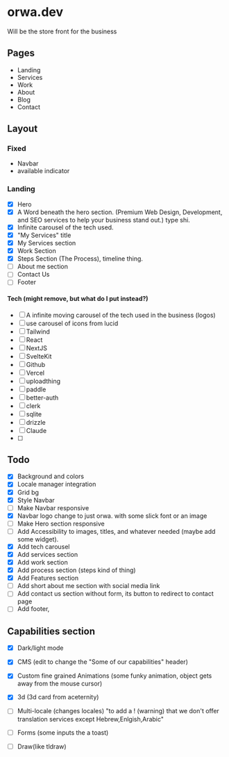 # orwa.dev

Will be the store front for the business

## Pages

- Landing
- Services
- Work
- About
- Blog
- Contact

## Layout

### Fixed

- Navbar
- available indicator

### Landing

- [x] Hero
- [x] A Word beneath the hero section. (Premium Web Design, Development, and SEO services to help your business stand out.) type shi.
- [x] Infinite carousel of the tech used.
- [x] "My Services" title
- [x] My Services section
- [x] Work Section
- [x] Steps Section (The Process), timeline thing.
- [ ] About me section
- [ ] Contact Us
- [ ] Footer

#### Tech (might remove, but what do I put instead?)

- [ ] A infinite moving carousel of the tech used in the business (logos)
- [ ] use carousel of icons from lucid
- [ ] Tailwind
- [ ] React
- [ ] NextJS
- [ ] SvelteKit
- [ ] Github
- [ ] Vercel
- [ ] uploadthing
- [ ] paddle
- [ ] better-auth
- [ ] clerk
- [ ] sqlite
- [ ] drizzle
- [ ] Claude
- [ ]

## Todo

- [x] Background and colors
- [x] Locale manager integration
- [x] Grid bg
- [x] Style Navbar
- [ ] Make Navbar responsive
- [x] Navbar logo change to just orwa. with some slick font or an image
- [ ] Make Hero section responsive
- [ ] Add Accessibility to images, titles, and whatever needed (maybe add some widget).
- [x] Add tech carousel
- [x] Add services section
- [x] Add work section
- [x] Add process section (steps kind of thing)
- [x] Add Features section
- [ ] Add short about me section with social media link
- [ ] Add contact us section without form, its button to redirect to contact page
- [ ] Add footer,

## Capabilities section

- [x] Dark/light mode
- [x] CMS (edit to change the "Some of our capabilities" header)

- [x] Custom fine grained Animations (some funky animation, object gets away from the mouse cursor)
- [x] 3d (3d card from aceternity)
- [ ] Multi-locale (changes locales) "to add a ! (warning) that we don't offer translation services except Hebrew,Enlgish,Arabic"
- [ ] Forms (some inputs the a toast)
- [ ] Draw(like tldraw)
